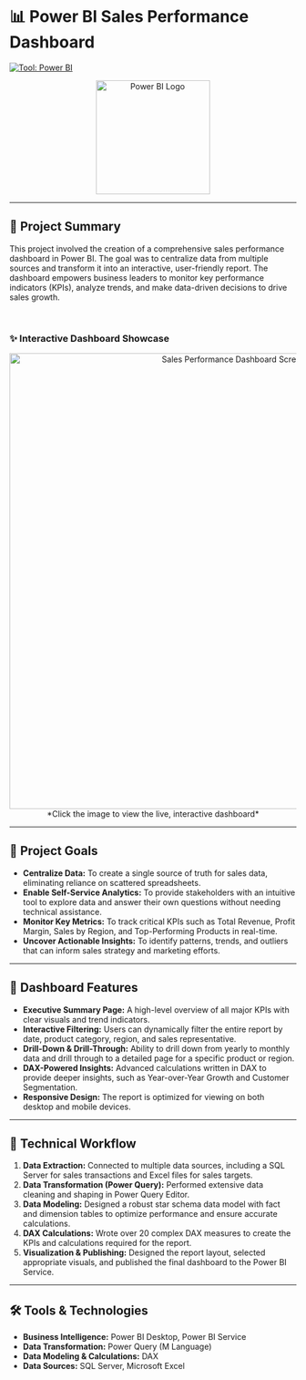 # 📊 Power BI Sales Performance Dashboard
[![Tool: Power BI](https://img.shields.io/badge/Tool-Power_BI-yellow?style=for-the-badge&logo=powerbi&logoColor=black)](https://powerbi.microsoft.com/)

<div align="center">
  <a href="https://powerbi.microsoft.com/" target="_blank">
    <img src="https://encrypted-tbn0.gstatic.com/images?q=tbn:ANd9GcTQliM10f7US1WE7Jsb7dZAlotmvvq9gYRGpQ&s" alt="Power BI Logo" height="200"/>
  </a>
</div>

---

## 📄 Project Summary

This project involved the creation of a comprehensive sales performance dashboard in Power BI. The goal was to centralize data from multiple sources and transform it into an interactive, user-friendly report. The dashboard empowers business leaders to monitor key performance indicators (KPIs), analyze trends, and make data-driven decisions to drive sales growth.

<br>

### ✨ Interactive Dashboard Showcase

<!-- 
IMPORTANT:
1. Take a high-quality screenshot of your main dashboard page.
2. Use Power BI's "Publish to web (public)" feature to get a shareable link.
3. Replace BOTH the image src and the link href below.
-->
<div align="center">
  <a href="https://app.powerbi.com/view?r=YOUR_PUBLIC_DASHBOARD_LINK" target="_blank">
    <img src="https://path/to/your/dashboard_screenshot.png" alt="Sales Performance Dashboard Screenshot" width="800"/>
  </a>
  <br>
  *Click the image to view the live, interactive dashboard*
</div>

---

## 🎯 Project Goals

- **Centralize Data:** To create a single source of truth for sales data, eliminating reliance on scattered spreadsheets.
- **Enable Self-Service Analytics:** To provide stakeholders with an intuitive tool to explore data and answer their own questions without needing technical assistance.
- **Monitor Key Metrics:** To track critical KPIs such as Total Revenue, Profit Margin, Sales by Region, and Top-Performing Products in real-time.
- **Uncover Actionable Insights:** To identify patterns, trends, and outliers that can inform sales strategy and marketing efforts.

---

## 🎨 Dashboard Features

- **Executive Summary Page:** A high-level overview of all major KPIs with clear visuals and trend indicators.
- **Interactive Filtering:** Users can dynamically filter the entire report by date, product category, region, and sales representative.
- **Drill-Down & Drill-Through:** Ability to drill down from yearly to monthly data and drill through to a detailed page for a specific product or region.
- **DAX-Powered Insights:** Advanced calculations written in DAX to provide deeper insights, such as Year-over-Year Growth and Customer Segmentation.
- **Responsive Design:** The report is optimized for viewing on both desktop and mobile devices.

---

## 🔄 Technical Workflow

1.  **Data Extraction:** Connected to multiple data sources, including a SQL Server for sales transactions and Excel files for sales targets.
2.  **Data Transformation (Power Query):** Performed extensive data cleaning and shaping in Power Query Editor.
3.  **Data Modeling:** Designed a robust star schema data model with fact and dimension tables to optimize performance and ensure accurate calculations.
4.  **DAX Calculations:** Wrote over 20 complex DAX measures to create the KPIs and calculations required for the report.
5.  **Visualization & Publishing:** Designed the report layout, selected appropriate visuals, and published the final dashboard to the Power BI Service.

---

## 🛠️ Tools & Technologies

- **Business Intelligence:** Power BI Desktop, Power BI Service
- **Data Transformation:** Power Query (M Language)
- **Data Modeling & Calculations:** DAX
- **Data Sources:** SQL Server, Microsoft Excel
